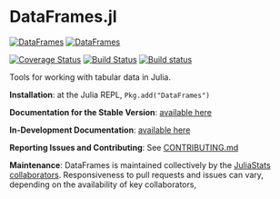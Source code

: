DataFrames.jl
=============

[![DataFrames](http://pkg.julialang.org/badges/DataFrames_0.3.svg)](http://pkg.julialang.org/?pkg=DataFrames&ver=0.3)
[![DataFrames](http://pkg.julialang.org/badges/DataFrames_0.4.svg)](http://pkg.julialang.org/?pkg=DataFrames&ver=0.4)

[![Coverage Status](https://coveralls.io/repos/JuliaStats/DataFrames.jl/badge.svg?branch=master&service=github)](https://coveralls.io/github/JuliaStats/DataFrames.jl?branch=master)
[![Build Status](https://travis-ci.org/JuliaStats/DataFrames.jl.svg?branch=master)](https://travis-ci.org/JuliaStats/DataFrames.jl)
[![Build status](https://ci.appveyor.com/api/projects/status/github/JuliaStats/DataFrames.jl?svg=true&branch=master)](https://ci.appveyor.com/project/garborg/dataframes-jl/branch/master)

Tools for working with tabular data in Julia.

**Installation**: at the Julia REPL, `Pkg.add("DataFrames")`

**Documentation for the Stable Version**: [available here](http://JuliaStats.github.io/DataFrames.jl/stable/)

**In-Development Documentation**: [available here](http://JuliaStats.github.io/DataFrames.jl/latest/)

**Reporting Issues and Contributing**: See [CONTRIBUTING.md](CONTRIBUTING.md)

**Maintenance**: DataFrames is maintained collectively by the [JuliaStats collaborators](https://github.com/orgs/JuliaStats/people).
Responsiveness to pull requests and issues can vary, depending on the availability of key collaborators, 
